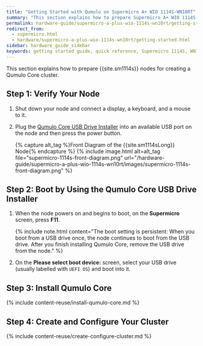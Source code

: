 ```yaml
---
title: "Getting Started with Qumulo on Supermicro A+ WIO 1114S-WN10RT"
summary: "This section explains how to prepare Supermicro A+ WIO 1114S-WN10RT nodes for creating a Qumulo Core cluster."
permalink: hardware-guide/supermicro-a-plus-wio-1114s-wn10rt/getting-started.html
redirect_from:
  - supermicro.html
  - hardware/supermicro-a-plus-wio-1114s-wn10rt/getting-started.html
sidebar: hardware_guide_sidebar
keywords: getting started guide, quick reference, Supermicro 1114S, WN10RT, verify node, field verification tool, FVT
---
```


This section explains how to prepare {{site.sm1114s}} nodes for creating a Qumulo Core cluster.

## Step 1: Verify Your Node

1. Shut down your node and connect a display, a keyboard, and a mouse to it.

1. Plug the [Qumulo Core USB Drive Installer](/administrator-guide/qumulo-core/creating-usb-drive-installer.html) into an available USB port on the node and then press the power button.

   {% capture alt_tag %}Front Diagram of the {{site.sm1114sLong}} Node{% endcapture %}
   {% include image.html alt=alt_tag file="supermicro-1114s-front-diagram.png" url="/hardware-guide/supermicro-a-plus-wio-1114s-wn10rt/images/supermicro-1114s-front-diagram.png" %}


## Step 2: Boot by Using the Qumulo Core USB Drive Installer

1. When the node powers on and begins to boot, on the **Supermicro** screen, press **F11**.

   {% include note.html content="The boot setting is persistent: When you boot from a USB drive once, the node continues to boot from the USB drive. After you finish installing Qumulo Core, remove the USB drive from the node." %}

1. On the **Please select boot device:** screen, select your USB drive (usually labelled with `UEFI OS`) and boot into it.


## Step 3: Install Qumulo Core

{% include content-reuse/install-qumulo-core.md %}
   

## Step 4: Create and Configure Your Cluster

{% include content-reuse/create-configure-cluster.md %}
